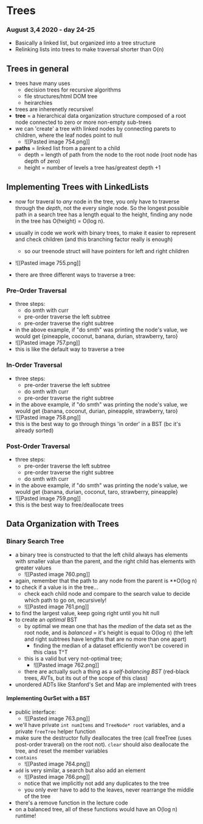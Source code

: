 # Trees
### August 3,4 2020 - day 24-25

- Basically a linked list, but organized into a tree structure
- Relinking lists into trees to make traversal shorter than O(n)



## Trees in general
- trees have many uses
	- decision trees for recursive algorithms
	- file structures/html DOM tree
	- heirarchies
- trees are inherenetly recursive!
- **tree** = a hierarchical data organization structure composed of a root node connected to zero or more non-empty sub-trees
- we can 'create' a tree with linked nodes by connecting parets to children, where the leaf nodes point to null
	- ![[Pasted image 754.png]]
- **paths** = linked list from a parent to a child
	- depth = length of path from the node to the root node (root node has depth of zero)
	- height = number of levels a tree has/greatest depth +1

## Implementing Trees with LinkedLists
- now for traveral to *any* node in the tree, you only have to traverse through the *depth*, not the every single node. So the longest possible path in a search tree has a length equal to the height, finding any node in the tree has O(height) = O(log n). 
- usually in code we work with binary trees, to make it easier to represent and check children (and this branching factor really is enough)
	- so our treenode struct will have pointers for left and right children
- ![[Pasted image 755.png]]

- there are three different ways to traverse a tree:
### Pre-Order Traversal
- three steps:
	- do smth with curr
	- pre-order traverse the left subtree
	- pre-order traverse the right subtree
- in the above example, if "do smth" was printing the node's value, we would get {pineapple, coconut, banana, durian, strawberry, taro} 
- ![[Pasted image 757.png]]
- this is like the default way to traverse a tree
### In-Order Traversal
- three steps:
	- pre-order traverse the left subtree
	- do smth with curr
	- pre-order traverse the right subtree
- in the above example, if "do smth" was printing the node's value, we would get {banana, coconut, durian, pineapple, strawberry, taro} 
- ![[Pasted image 758.png]]
- this is the best way to go through things 'in order' in a BST (bc it's already sorted)
### Post-Order Traversal
- three steps:
	- pre-order traverse the left subtree
	- pre-order traverse the right subtree
	- do smth with curr
- in the above example, if "do smth" was printing the node's value, we would get {banana, durian, coconut, taro, strawberry, pineapple} 
- ![[Pasted image 759.png]]
- this is the best way to free/deallocate trees


## Data Organization with Trees
### Binary Search Tree
- a binary tree is constructed to that the left child always has elements with smaller value than the parent, and the right child has elements with greater values 
	- ![[Pasted image 760.png]]
- again, remember that the path to any node from the parent is **O(log n)
- to check if a value is in the tree...
	- check each child node and compare to the search value to decide which path to go on, recursively!
	- ![[Pasted image 761.png]] 
- to find the largest value, keep going right until you hit null
- to create an *optimal* BST
	- by optimal we mean one that has the *median* of the data set as the root node, and is *balanced* = it's height is equal to O(log n) (the left and right subtrees have lengths that are no more than one apart)
		- finding the median of a dataset efficiently won't be covered in this class T^T
	- this is a valid but very not-optimal tree;
		- ![[Pasted image 762.png]]
	- there are actually such a thing as a *self-balancing BST* (red-black trees, AVTs, but its out of the scope of this class)
- unordered ADTs like Stanford's Set and Map are implemented with trees

#### Implementing OurSet with a BST
- public interface:
	- ![[Pasted image 763.png]]
- we'll have private `int numItems` and `TreeNode* root` variables, and a private `freeTree` helper function
- make sure the destructor fully deallocates the tree (call freeTree (uses post-order traveral) on the root not). `clear` should also deallocate the tree, and reset the member variables
- `contains`
	- ![[Pasted image 764.png]]
- `add` is very similar, a search but also add an element
	- ![[Pasted image 766.png]]
	- notice that we implicitly not add any duplicates to the tree
	- you only ever have to add to the leaves, never rearrange the middle of the tree
- there's a remove function in the lecture code 
- on a balanced tree, all of these functions would have an O(log n) runtime!